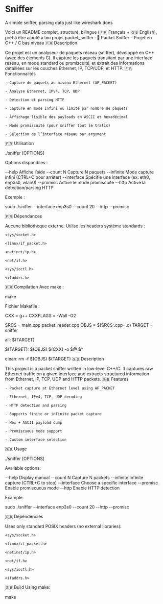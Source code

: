 # Sniffer
A simple sniffer, parsing data just like wireshark does

Voici un README complet, structuré, bilingue (🇫🇷 Français + 🇬🇧 English), prêt à être ajouté à ton projet packet_sniffer :
📡 Packet Sniffer – Projet en C++ / C bas niveau
🇫🇷 Description

Ce projet est un analyseur de paquets réseau (sniffer), développé en C++ (avec des éléments C). Il capture les paquets transitant par une interface réseau, en mode standard ou promiscuité, et extrait des informations détaillées sur les couches Ethernet, IP, TCP/UDP, et HTTP.
🇫🇷 Fonctionnalités

    - Capture de paquets au niveau Ethernet (AF_PACKET)

    - Analyse Ethernet, IPv4, TCP, UDP

    - Détection et parsing HTTP

    - Capture en mode infini ou limité par nombre de paquets

    - Affichage lisible des payloads en ASCII et hexadécimal

    - Mode promiscuité (pour sniffer tout le trafic)

    - Sélection de l’interface réseau par argument

🇫🇷 Utilisation

./sniffer [OPTIONS]

Options disponibles :

--help                 Affiche l’aide
--count N              Capture N paquets
--infinite             Mode capture infini (CTRL+C pour arrêter)
--interface <name>     Spécifie une interface (ex: eth0, enp3s0, wlan0)
--promisc              Active le mode promiscuité
--http                 Active la détection/parsing HTTP

Exemple :

sudo ./sniffer --interface enp3s0 --count 20 --http --promisc

🇫🇷 Dépendances

Aucune bibliothèque externe. Utilise les headers système standards :

    <sys/socket.h>

    <linux/if_packet.h>

    <netinet/ip.h>

    <net/if.h>

    <sys/ioctl.h>

    <ifaddrs.h>

🇫🇷 Compilation
Avec make :

make

Fichier Makefile :

CXX = g++
CXXFLAGS = -Wall -O2

SRCS = main.cpp packet_reader.cpp
OBJS = $(SRCS:.cpp=.o)
TARGET = sniffer

all: $(TARGET)

$(TARGET): $(OBJS)
	$(CXX) -o $@ $^

clean:
	rm -f $(OBJS) $(TARGET)
🇬🇧 Description

This project is a packet sniffer written in low-level C++/C. It captures raw Ethernet traffic on a given interface and extracts structured information from Ethernet, IP, TCP, UDP and HTTP packets.
🇬🇧 Features

    - Packet capture at Ethernet level using AF_PACKET

    - Ethernet, IPv4, TCP, UDP decoding

    - HTTP detection and parsing

    - Supports finite or infinite packet capture

    - Hex + ASCII payload dump

    - Promiscuous mode support

    - Custom interface selection

🇬🇧 Usage

./sniffer [OPTIONS]

Available options:

--help                 Display manual
--count N              Capture N packets
--infinite             Infinite capture (CTRL+C to stop)
--interface <name>     Choose a specific interface
--promisc              Enable promiscuous mode
--http                 Enable HTTP detection

Example:

sudo ./sniffer --interface enp3s0 --count 20 --http --promisc

🇬🇧 Dependencies

Uses only standard POSIX headers (no external libraries):

    <sys/socket.h>

    <linux/if_packet.h>

    <netinet/ip.h>

    <net/if.h>

    <sys/ioctl.h>

    <ifaddrs.h>

🇬🇧 Build
Using make:

make


 
